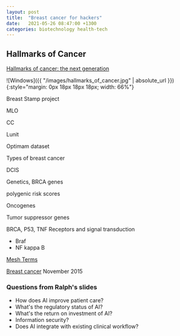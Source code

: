 ```yaml
---
layout: post
title:  "Breast cancer for hackers"
date:   2021-05-26 08:47:00 +1300
categories: biotechnology health-tech
---
```


## Hallmarks of Cancer

[Hallmarks of cancer: the next generation][1]

![Windows]({{ "/images/hallmarks_of_cancer.jpg" | absolute_url }}){:style="margin: 0px 18px 18px 18px; width: 66%"}


Breast Stamp project

MLO

CC

Lunit

Optimam dataset


Types of breast cancer

DCIS

Genetics, BRCA genes

polygenic risk scores


Oncogenes

Tumor suppressor genes

BRCA, P53, TNF
Receptors and signal transduction
- Braf
- NF kappa B




[Mesh Terms][3]


[Breast cancer][4] November 2015


### Questions from Ralph's slides

- How does AI improve patient care?
- What's the regulatory status of AI?
- What's the return on investment of AI?
- Information security?
- Does AI integrate with existing clinical workflow?


[1]: https://www.cell.com/fulltext/S0092-8674(11)00127-9
[2]: https://www.meddeviceonline.com/doc/lessons-for-ai-in-medtech-case-studies-from-breast-cancer-detection-0001
[3]: https://meshb.nlm.nih.gov/record/ui?ui=D001943
[4]: https://www.nature.com/articles/527S101a
[5]: https://centuryofbio.substack.com/p/genome-informed-cancer-therapy
